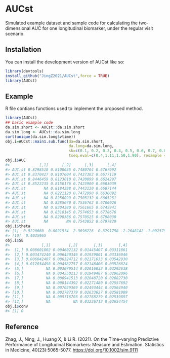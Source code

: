 
# AUCst

<!-- badges: start -->
<!-- badges: end -->

Simulated example dataset and sample code for calculating the two-dimensional AUC for one longitudinal biomarker, under the regular visit scenario.

## Installation

You can install the development version of AUCst like so:

``` r
library(devtools)
install_github("JingZ2021/AUCst",force = TRUE)
library(AUCst)
```

## Example

R file contians functions used to implement the proposed method.

``` r
library(AUCst)
## basic example code
da.sim.short <- AUCst::da.sim.short
da.sim.long <- AUCst::da.sim.long
sort(unique(da.sim.long$vtime))  
obj.i=AUCst::main1.sub.func(da=da.sim.short, 
                            da.long=da.sim.long,
                            sk=c(0.1, 0.2, 0.3, 0.4, 0.5, 0.6, 0.7, 0.8, 0.9, 1, 1.1, 1.2), 
                            tseq.eval=c(0.4,1.11,1.50,1.90), resample =0, nsap=3)
obj.i$AUC          
#>             [,1]      [,2]      [,3]      [,4]
#> AUC.st 0.8298518 0.8108635 0.7480704 0.6767092
#> AUC.st 0.8370427 0.8107604 0.7437303 0.6677119
#> AUC.st 0.8446459 0.8123010 0.7420099 0.6624297
#> AUC.st 0.8522235 0.8150176 0.7423900 0.6603039
#> AUC.st        NA 0.8184398 0.7443130 0.6607144
#> AUC.st        NA 0.8221120 0.7472090 0.6630092
#> AUC.st        NA 0.8256029 0.7505132 0.6665251
#> AUC.st        NA 0.8285070 0.7536762 0.6706026
#> AUC.st        NA 0.8304380 0.7561665 0.6745941
#> AUC.st        NA 0.8310145 0.7574653 0.6778676
#> AUC.st        NA 0.8298386 0.7570525 0.6798030
#> AUC.st        NA        NA 0.7543852 0.6797820
obj.i$theta
#> [1]  0.9220660  0.8021574  2.3696226  0.3791758 -2.2648142 -1.0925795  0.5177396 -0.4832387  0.1538552
#> [10]  0.4035965
obj.i$SE
#>              [,1]        [,2]       [,3]       [,4]
#>  [1,] 0.008601802 0.004602132 0.01445407 0.03311861
#>  [2,] 0.003474240 0.006420346 0.01939001 0.03336046
#>  [3,] 0.006042407 0.006324712 0.02171633 0.03542930
#>  [4,] 0.012034498 0.004582757 0.02146406 0.03526624
#>  [5,]          NA 0.003079514 0.02016032 0.03292638
#>  [6,]          NA 0.004550213 0.01949487 0.02962096
#>  [7,]          NA 0.006941513 0.02048720 0.02682730
#>  [8,]          NA 0.008144392 0.02271480 0.02557692
#>  [9,]          NA 0.007029369 0.02493444 0.02564940
#> [10,]          NA 0.002787379 0.02633627 0.02581909
#> [11,]          NA 0.005716703 0.02768279 0.02539897
#> [12,]          NA          NA 0.03236712 0.02654454
obj.i$conv
#> [1] 0
```

## Reference

Zhag, J., Ning, J., Huang X, & Li R. (2021). On the Time-varying Predictive Performance of Longitudinal Biomarkers: Measure and Estimation. Statistics in Medicine,
40(23):5065-5077. <https://doi.org/10.1002/sim.9111>
